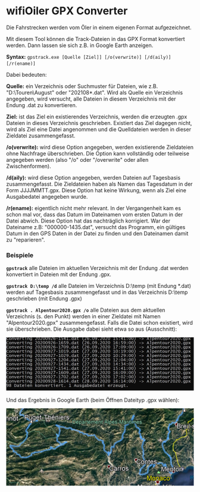 # wifiOiler GPX Converter

Die Fahrstrecken werden vom Öler in einem eigenen Format aufgezeichnet.

Mit diesem Tool können die Track-Dateien in das GPX Format konvertiert werden. Dann lassen sie sich z.B. in Google Earth anzeigen.

**Syntax:** `gpstrack.exe [Quelle [Ziel]] [/o(verwrite)] [/d(aily)] [/r(ename)]`

Dabei bedeuten:

**Quelle:** ein Verzeichnis oder Suchmuster für Dateien, wie z.B. "D:\Touren\August" oder "202108*.dat". Wird als Quelle ein Verzeichnis angegeben, wird versucht, alle Dateien in diesem Verzeichnis mit der Endung .dat zu konvertieren.

**Ziel:** ist das Ziel ein existierendes Verzeichnis, werden die erzeugten .gpx Dateien in dieses Verzeichnis geschrieben. Existiert das Ziel dagegen nicht, wird als Ziel eine Datei angenommen und die Quelldateien werden in dieser Zieldatei zusammengefasst.

**/o(verwrite):** wird diese Option angegeben, werden existierende Zieldateien ohne Nachfrage überschrieben. Die Option kann vollständig oder teilweise angegeben werden (also "/o" oder  "/overwrite" oder allen Zwischenformen).

**/d(aily):** wird diese Option angegeben, werden Dateien auf Tagesbasis zusammengefasst. Die Zieldateien haben als Namen das Tagesdatum in der Form JJJJMMTT.gpx. Diese Option hat keine Wirkung, wenn als Ziel eine Ausgabedatei angegeben wurde.

**/r(ename):** eigentlich nicht mehr relevant. In der Vergangenheit kam es schon mal vor, dass das Datum im Dateinamen vom ersten Datum in der Datei abwich. Diese Option hat das nachträglich korrigiert. War der Dateiname z.B: "000000-1435.dat", versucht das Programm, ein gültiges Datum in den GPS Daten in der Datei zu finden und den Dateinamen damit zu "reparieren".

### Beispiele

**`gpstrack`** alle Dateien im aktuellen Verzeichnis mit der Endung .dat werden konvertiert in Dateien mit der Endung .gpx.

**`gpstrack D:\temp /d`** alle Dateien im Verzeichnis D:\temp (mit Endung *.dat) werden auf Tagesbasis zusammengefasst und in das Verzeichnis D:\temp geschrieben (mit Endung .gpx)

**`gpstrack . Alpentour2020.gpx /o`** alle Dateien aus dem aktuellen Verzeichnis (s. den Punkt) werden in einer Zieldatei mit Namen "Alpentour2020.gpx" zusammengefasst. Falls die Datei schon existiert, wird sie überschrieben. Die Ausgabe dabei sieht etwa so aus (Ausschnitt):

<img src="../docs/images/gpxtrackex.jpg" alt="Ausgabe Alt-Text" style="zoom:50%;" />

Und das Ergebnis in Google Earth (beim Öffnen Dateityp .gpx wählen):

<img src="../docs/images/googleearth.jpg" alt="Anzeige in Google Earth" style="zoom:50%;" />



